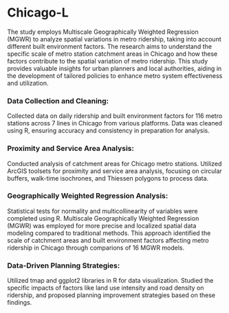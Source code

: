 # Chicago-L
The study employs Multiscale Geographically Weighted Regression (MGWR) to analyze spatial variations in metro ridership, taking into account different built environment factors. The research aims to understand the specific scale of metro station catchment areas in Chicago and how these factors contribute to the spatial variation of metro ridership. This study provides valuable insights for urban planners and local authorities, aiding in the development of tailored policies to enhance metro system effectiveness and utilization.
### Data Collection and Cleaning:
Collected data on daily ridership and built environment factors for 116 metro stations across 7 lines in Chicago from various platforms. Data was cleaned using R, ensuring accuracy and consistency in preparation for analysis.
### Proximity and Service Area Analysis:
Conducted analysis of catchment areas for Chicago metro stations. Utilized ArcGIS toolsets for proximity and service area analysis, focusing on circular buffers, walk-time isochrones, and Thiessen polygons to process data.
### Geographically Weighted Regression Analysis:
Statistical tests for normality and multicollinearity of variables were completed using R. Multiscale Geographically Weighted Regression (MGWR) was employed for more precise and localized spatial data modeling compared to traditional methods. This approach identified the scale of catchment areas and built environment factors affecting metro ridership in Chicago through comparions of 16 MGWR models.
### Data-Driven Planning Strategies:
Utilized tmap and ggplot2 libraries in R for data visualization. Studied the specific impacts of factors like land use intensity and road density on ridership, and proposed planning improvement strategies based on these findings.
